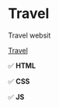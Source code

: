 # Travel

Travel websit

[Travel](https://n3ruat1k.github.io/travel/)

:white_check_mark: **HTML**

:white_check_mark: **CSS**

:white_check_mark: **JS**
